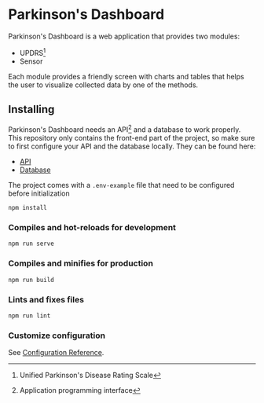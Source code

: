 # Parkinson's Dashboard

Parkinson's Dashboard is a web application that provides two modules:

- UPDRS[^1]
- Sensor

Each module provides a friendly screen with charts and tables that helps the user to visualize collected data by one of the methods.

## Installing

Parkinson's Dashboard needs an API[^2] and a database to work properly. This repository only contains the front-end part of the project, so make sure to first configure your API and the database locally. They can be found here:

- [API](https://github.com/infocbra/parkinson-dashboard-api)
- [Database](https://github.com/infocbra/sidabi)

The project comes with a `.env-example` file that need to be configured before initialization

```
npm install
```

### Compiles and hot-reloads for development

```
npm run serve
```

### Compiles and minifies for production

```
npm run build
```

### Lints and fixes files

```
npm run lint
```

### Customize configuration

See [Configuration Reference](https://cli.vuejs.org/config/).

[^1]: Unified Parkinson's Disease Rating Scale
[^2]: Application programming interface
